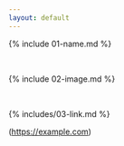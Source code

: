 ```yaml
---
layout: default
---
```


{% include 01-name.md %}

<br>

{% include 02-image.md %}

<br>

{% includes/03-link.md %}

(https://example.com)
